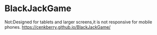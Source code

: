 # BlackJackGame
Not:Designed for tablets and larger screens,it is not responsive for mobile phones.
https://cenkberry.github.io/BlackJackGame/
